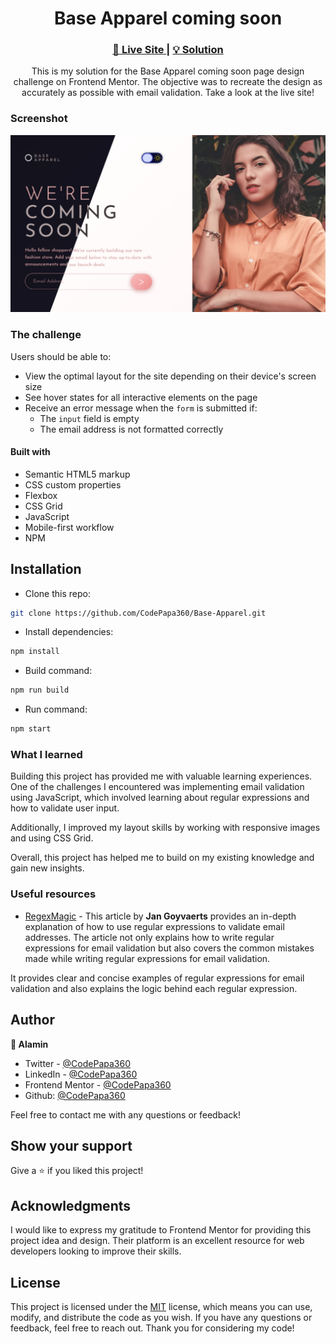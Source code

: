 <h1 align="center">Base Apparel coming soon</h1>

<div align="center">
  <h3>
    <a href="https://base-apparel-alamin.netlify.app/">
      🚀 Live Site
    </a>
    |
    <a href="#">
      💡 Solution
    </a>
  </h5>
</div>

  <p align="center">
    This is my solution for the Base Apparel coming soon page design challenge on Frontend Mentor. The objective was to recreate the design as accurately as possible with email validation. Take a look at the live site!
  </p>

### Screenshot

<a align="center" href="https://base-apparel-alamin.netlify.app/">

<img src="screenshots/Compared - Base Apparel coming soon - dark mode.png"/>
</a>

### The challenge

Users should be able to:

- View the optimal layout for the site depending on their device's screen size
- See hover states for all interactive elements on the page
- Receive an error message when the `form` is submitted if:
  - The `input` field is empty
  - The email address is not formatted correctly

#### Built with

- Semantic HTML5 markup
- CSS custom properties
- Flexbox
- CSS Grid
- JavaScript
- Mobile-first workflow
- NPM

## Installation

- Clone this repo:

```sh
git clone https://github.com/CodePapa360/Base-Apparel.git
```

- Install dependencies:

```sh
npm install
```

- Build command:

```sh
npm run build
```

- Run command:

```sh
npm start
```

### What I learned

Building this project has provided me with valuable learning experiences. One of the challenges I encountered was implementing email validation using JavaScript, which involved learning about regular expressions and how to validate user input.

Additionally, I improved my layout skills by working with responsive images and using CSS Grid.

Overall, this project has helped me to build on my existing knowledge and gain new insights.

### Useful resources

- [RegexMagic](https://www.regular-expressions.info/email.html) - This article by <b>Jan Goyvaerts</b> provides an in-depth explanation of how to use regular expressions to validate email addresses. The article not only explains how to write regular expressions for email validation but also covers the common mistakes made while writing regular expressions for email validation.

It provides clear and concise examples of regular expressions for email validation and also explains the logic behind each regular expression.

## Author

<b>👤 Alamin</b>

- Twitter - [@CodePapa360](https://www.twitter.com/CodePapa360)
- LinkedIn - [@CodePapa360](https://www.linkedin.com/in/codepapa360)
- Frontend Mentor - [@CodePapa360](https://www.frontendmentor.io/profile/CodePapa360)
- Github: [@CodePapa360](https://github.com/codepapa360)

Feel free to contact me with any questions or feedback!

## Show your support

Give a ⭐️ if you liked this project!

## Acknowledgments

I would like to express my gratitude to Frontend Mentor for providing this project idea and design. Their platform is an excellent resource for web developers looking to improve their skills.

## License

This project is licensed under the [MIT](https://github.com/CodePapa360/Base-Apparel/blob/main/LICENSE.md) license, which means you can use, modify, and distribute the code as you wish. If you have any questions or feedback, feel free to reach out. Thank you for considering my code!
